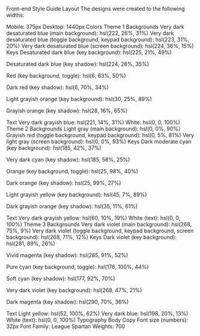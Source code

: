 Front-end Style Guide
Layout
The designs were created to the following widths:

Mobile: 375px
Desktop: 1440px
Colors
Theme 1
Backgrounds
Very dark desaturated blue (main background): hsl(222, 26%, 31%)
Very dark desaturated blue (toggle background, keypad background): hsl(223, 31%, 20%)
Very dark desaturated blue (screen background): hsl(224, 36%, 15%)
Keys
Desaturated dark blue (key background): hsl(225, 21%, 49%)

Desaturated dark blue (key shadow): hsl(224, 28%, 35%)

Red (key background, toggle): hsl(6, 63%, 50%)

Dark red (key shadow): hsl(6, 70%, 34%)

Light grayish orange (key background): hsl(30, 25%, 89%)

Grayish orange (key shadow): hsl(28, 16%, 65%)

Text
Very dark grayish blue: hsl(221, 14%, 31%)
White: hsl(0, 0, 100%)
Theme 2
Backgrounds
Light gray (main background): hsl(0, 0%, 90%)
Grayish red (toggle background, keypad background): hsl(0, 5%, 81%)
Very light gray (screen background): hsl(0, 0%, 93%)
Keys
Dark moderate cyan (key background): hsl(185, 42%, 37%)

Very dark cyan (key shadow): hsl(185, 58%, 25%)

Orange (key background, toggle): hsl(25, 98%, 40%)

Dark orange (key shadow): hsl(25, 99%, 27%)

Light grayish yellow (key background): hsl(45, 7%, 89%)

Dark grayish orange (key shadow): hsl(35, 11%, 61%)

Text
Very dark grayish yellow: hsl(60, 10%, 19%)
White (text): hsl(0, 0, 100%)
Theme 3
Backgrounds
Very dark violet (main background): hsl(268, 75%, 9%)
Very dark violet (toggle background, keypad background, screen background): hsl(268, 71%, 12%)
Keys
Dark violet (key background): hsl(281, 89%, 26%)

Vivid magenta (key shadow): hsl(285, 91%, 52%)

Pure cyan (key background, toggle): hsl(176, 100%, 44%)

Soft cyan (key shadow): hsl(177, 92%, 70%)

Very dark violet (key background): hsl(268, 47%, 21%)

Dark magenta (key shadow): hsl(290, 70%, 36%)

Text
Light yellow: hsl(52, 100%, 62%)
Very dark blue: hsl(198, 20%, 13%)
White (text): hsl(0, 0, 100%)
Typography
Body Copy
Font size (numbers): 32px
Font
Family: League Spartan
Weights: 700